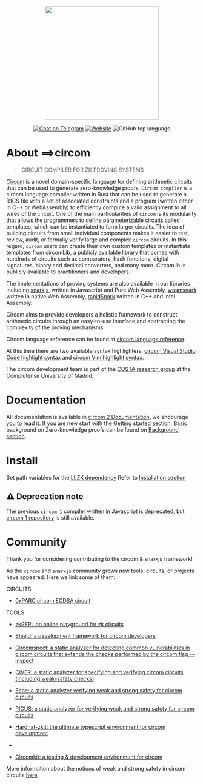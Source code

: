 <div align="center">
<img src="mkdocs/docs/circom-logo-black.png" width="300"/>
</div>
<div align="center">

[![Chat on Telegram][ico-telegram]][link-telegram]
[![Website][ico-website]][link-website]
![GitHub top language](https://img.shields.io/github/languages/top/iden3/circom)

</div>

# About ==>circom

> CIRCUIT COMPILER FOR ZK PROVING SYSTEMS

[Circom](https://iden3.io/circom) is a novel domain-specific language for defining arithmetic circuits that can be used to generate zero-knowledge proofs. `Circom compiler` is a circom language compiler written in Rust that can be used to generate a R1CS file with a set of associated constraints and a program (written either in C++ or WebAssembly) to efficiently compute a valid assignment to all wires of the circuit. One of the main particularities of `circom` is its modularity that allows the programmers to define parameterizable circuits called templates, which can be instantiated to form larger circuits. The idea of building circuits from small individual components makes it easier to test, review, audit, or formally verify large and complex `circom` circuits. In this regard, `circom` users can create their own custom templates or instantiate templates from [circomLib](https://github.com/iden3/circomlib), a publicly available library that comes with hundreds of circuits such as comparators, hash functions, digital signatures, binary and decimal converters, and many more. Circomlib is publicly available to practitioners and developers.

The implementations of proving systems are also available in our libraries including [snarkjs](https://github.com/iden3/snarkjs), written in Javascript and Pure Web Assembly, [wasmsnark](https://github.com/iden3/wasmsnark) written in native Web Assembly, [rapidSnark](https://github.com/iden3/rapidsnark) written in C++ and Intel Assembly.

Circom aims to provide developers a holistic framework to construct arithmetic circuits through an easy-to-use interface and abstracting the complexity of the proving mechanisms.

Circom language reference can be found at [circom language reference](https://docs.circom.io/circom-language/signals).

At this time there are two available syntax highlighters: [circom Visual Studio Code highlight syntax](https://github.com/iden3/circom-highlighting-vscode) and  [circom Vim highlight syntax](https://github.com/iden3/vim-circom-syntax).

The circom development team is part of the [COSTA research group](https://github.com/costa-group) at the Complutense University of Madrid.

# Documentation
All documentation is available in [circom 2 Documentation](https://docs.circom.io/), we encourage you to read it. If you are new start with the [Getting started section](https://docs.circom.io/getting-started/installation/).
Basic background on Zero-knowledge proofs can be found on [Background section](https://docs.circom.io/background/background/).

# Install

Set path variables for the [LLZK dependency](https://github.com/Veridise/llzk-rs?tab=readme-ov-file#building-tips)
Refer to [Installation section](https://docs.circom.io/getting-started/installation/)

## :warning: Deprecation note

The previous `circom 1` compiler written in Javascript is deprecated, but [circom 1 repository](https://github.com/iden3/circom_old) is still available.

# Community
Thank you for considering contributing to the circom & snarkjs framework!

As the `circom` and `snarkjs` community grows new tools, circuits, or projects have appeared. Here we link some of them:

CIRCUITS

+ [0xPARC circom ECDSA circuit](https://github.com/0xPARC/circom-ecdsa)

TOOLS

+ [zkREPL an online playground for zk circuits](https://zkrepl.dev)

+ [Shield: a development framework for circom developers](https://xord.notion.site/SHIELD-5306223ca4f745d19f54b9a5f4004cd6)

+ [Circomspect: a static analyzer for detecting common vulnerabilities in circom circuits that extends the checks performed by the circom flag --inspect](https://github.com/trailofbits/circomspect)

+ [CIVER: a static analyzer for specifying and verifying circom circuits (including weak-safety checks)](https://github.com/costa-group/circom_civer)

+ [Ecne: a static analyzer verifying weak and strong safety for circom circuits](https://github.com/franklynwang/EcneProject)

+ [PICUS: a static analyzer for verifying weak and strong safety for circom circuits](https://github.com/Veridise/Picus)

+ [Hardhat-zkit: the ultimate typescript environment for circom development](https://github.com/dl-solarity/hardhat-zkit)
+ 
+ [Circomkit: a testing & development environment for circom](https://github.com/erhant/circomkit)

More information about the notions of weak and strong safety in circom circuits [here](https://ieeexplore.ieee.org/document/10002421).

[ico-website]: https://img.shields.io/website?up_color=blue&up_message=circom&url=https%3A%2F%2Fiden3.io%2Fcircom
[ico-telegram]: https://img.shields.io/badge/@iden3-2CA5E0.svg?style=flat-square&logo=telegram&label=Telegram

[link-website]: https://iden3.io/circom
[link-telegram]: https://t.me/iden3io
